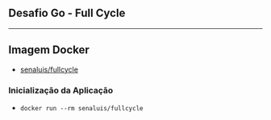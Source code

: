 <!-- # Programming Challenge -->
## Desafio Go - Full Cycle

---
## Imagem Docker
 - [senaluis/fullcycle](https://hub.docker.com/repository/docker/senaluis/fullcycle/general)

### Inicialização da Aplicação
- ```docker run --rm senaluis/fullcycle```
